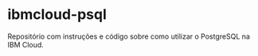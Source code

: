 # ibmcloud-psql
Repositório com instruções e código sobre como utilizar o PostgreSQL na IBM Cloud. 
